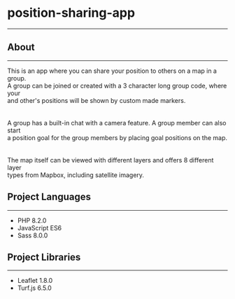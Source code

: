 <style>p, li { font-size: 14px;}</style>
<h1>position-sharing-app</h1>
<hr>
<h2>About</h2>
<hr>
<p>
    This is an app where you can share your position to others on a map in a group.<br>
    A group can be joined or created with a 3 character long group code, where your<br>
    and other's positions will be shown by custom made markers.<br>
    <br><br>
    A group has a built-in chat with a camera feature. A group member can also start<br>
    a position goal for the group members by placing goal positions on the map.<br>
    <br><br>
    The map itself can be viewed with different layers and offers 8 different layer<br>
    types from Mapbox, including satellite imagery.<br>
</p>
<h2>Project Languages</h2>
<hr>
<ul>
    <li>PHP 8.2.0</li>
    <li>JavaScript ES6</li>
    <li>Sass 8.0.0</li>
</ul>
<h2>Project Libraries</h2>
<hr>
<ul>
    <li>Leaflet 1.8.0</li>
    <li>Turf.js 6.5.0</li>
</ul>
